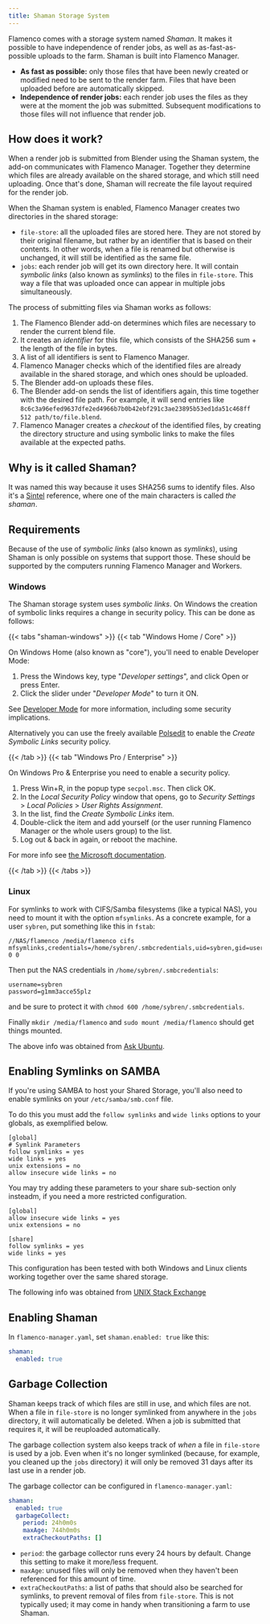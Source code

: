 ```yaml
---
title: Shaman Storage System
---
```


Flamenco comes with a storage system named *Shaman*. It makes it possible to
have independence of render jobs, as well as as-fast-as-possible uploads to the
farm. Shaman is built into Flamenco Manager.

- **As fast as possible:** only those files that have been newly created or
  modified need to be sent to the render farm. Files that have been uploaded
  before are automatically skipped.
- **Independence of render jobs:** each render job uses the files as they were
  at the moment the job was submitted. Subsequent modifications to those files
  will not influence that render job.

## How does it work?

When a render job is submitted from Blender using the Shaman system, the add-on
communicates with Flamenco Manager. Together they determine which files are
already available on the shared storage, and which still need uploading. Once
that's done, Shaman will recreate the file layout required for the render job.

When the Shaman system is enabled, Flamenco Manager creates two directories in
the shared storage:
- `file-store`: all the uploaded files are stored here. They are not stored by
  their original filename, but rather by an identifier that is based on their
  contents. In other words, when a file is renamed but otherwise is unchanged,
  it will still be identified as the same file.
- `jobs`: each render job will get its own directory here. It will contain
  *symbolic links* (also known as *symlinks*) to the files in `file-store`. This
  way a file that was uploaded once can appear in multiple jobs simultaneously.

The process of submitting files via Shaman works as follows:

1. The Flamenco Blender add-on determines which files are necessary to render the current blend file.
2. It creates an *identifier* for this file, which consists of the SHA256 sum + the length of the file in bytes.
3. A list of all identifiers is sent to Flamenco Manager.
4. Flamenco Manager checks which of the identified files are already available in the shared storage, and which ones should be uploaded.
5. The Blender add-on uploads these files.
6. The Blender add-on sends the list of identifiers again, this time together with the desired file path. For example, it will send entries like `8c6c3a96efed9637dfe2ed4966b7b0b42ebf291c3ae23895b53ed1da51c468ff 512 path/to/file.blend`.
7. Flamenco Manager creates a *checkout* of the identified files, by creating the directory structure and using symbolic links to make the files available at the expected paths.

## Why is it called Shaman?

It was named this way because it uses SHA256 sums to identify files. Also it's a
[Sintel][sintel] reference, where one of the main characters is called *the shaman*.

[sintel]: https://studio.blender.org/films/sintel/

## Requirements

Because of the use of *symbolic links* (also known as *symlinks*), using Shaman
is only possible on systems that support those. These should be supported by the
computers running Flamenco Manager and Workers.

### Windows

The Shaman storage system uses _symbolic links_. On Windows the creation of
symbolic links requires a change in security policy. This can be done as
follows:

{{< tabs "shaman-windows" >}}
{{< tab "Windows Home / Core" >}}

On Windows Home (also known as "core"), you'll need to enable Developer Mode:

1. Press the Windows key, type "*Developer settings*", and click Open or press
   Enter.
2. Click the slider under "*Developer Mode*" to turn it ON.

See [Developer Mode][devmode] for more information, including some security implications.

Alternatively you can use the freely available [Polsedit][polsedit] to enable
the *Create Symbolic Links* security policy.

[devmode]: https://learn.microsoft.com/en-us/windows/apps/get-started/enable-your-device-for-development
[polsedit]: https://www.southsoftware.com/polsedit.html

{{< /tab >}}
{{< tab "Windows Pro / Enterprise" >}}

On Windows Pro & Enterprise you need to enable a security policy.

1. Press Win+R, in the popup type `secpol.msc`. Then click OK.
2. In the _Local Security Policy_ window that opens, go to _Security Settings_ > _Local Policies_ > _User Rights Assignment_.
3. In the list, find the _Create Symbolic Links_ item.
4. Double-click the item and add yourself (or the user running Flamenco Manager or the whole users group) to the list.
5. Log out & back in again, or reboot the machine.

For more info see [the Microsoft documentation][secpol].

[secpol]: https://learn.microsoft.com/en-us/windows/security/threat-protection/security-policy-settings/create-symbolic-links

{{< /tab >}}
{{< /tabs >}}

### Linux

For symlinks to work with CIFS/Samba filesystems (like a typical NAS), you need
to mount it with the option `mfsymlinks`. As a concrete example, for a user
`sybren`, put something like this in `fstab`:

```
//NAS/flamenco /media/flamenco cifs mfsymlinks,credentials=/home/sybren/.smbcredentials,uid=sybren,gid=users 0 0
```

Then put the NAS credentials in `/home/sybren/.smbcredentials`:

```
username=sybren
password=g1mm3acce55plz
```

and be sure to protect it with `chmod 600 /home/sybren/.smbcredentials`.

Finally `mkdir /media/flamenco` and `sudo mount /media/flamenco` should get things mounted.

The above info was obtained from [Ask Ubuntu](https://askubuntu.com/a/157140).

## Enabling Symlinks on SAMBA

If you're using SAMBA to host your Shared Storage, you'll also need to enable symlinks
on your `/etc/samba/smb.conf` file.

To do this you must add the `follow symlinks` and `wide links` options to your globals,
as exemplified below.

```
[global]
# Symlink Parameters
follow symlinks = yes
wide links = yes
unix extensions = no
allow insecure wide links = no
```

You may try adding these parameters to your share sub-section only insteadm,
if you need a more restricted configuration.

```
[global]
allow insecure wide links = yes
unix extensions = no

[share]
follow symlinks = yes
wide links = yes
```

This configuration has been tested with both Windows and Linux clients working together
over the same shared storage.

The following info was obtained from [UNIX Stack Exchange](https://unix.stackexchange.com/questions/5120/how-do-you-make-samba-follow-symlink-outside-the-shared-path)

## Enabling Shaman

In `flamenco-manager.yaml`, set `shaman.enabled: true` like this:

```yaml
shaman:
  enabled: true
```


## Garbage Collection

Shaman keeps track of which files are still in use, and which files are not.
When a file in `file-store` is no longer symlinked from anywhere in the `jobs`
directory, it will automatically be deleted. When a job is submitted that
requires it, it will be reuploaded automatically.

The garbage collection system also keeps track of *when* a file in `file-store`
is used by a job. Even when it's no longer symlinked (because, for example, you
cleaned up the `jobs` directory) it will only be removed 31 days after its last
use in a render job.

The garbage collector can be configured in `flamenco-manager.yaml`:

```yaml
shaman:
  enabled: true
  garbageCollect:
    period: 24h0m0s
    maxAge: 744h0m0s
    extraCheckoutPaths: []
```

- `period`: the garbage collector runs every 24 hours by default. Change this
  setting to make it more/less frequent.
- `maxAge`: unused files will only be removed when they haven't been referenced
  for this amount of time.
- `extraCheckoutPaths`: a list of paths that should also be searched for
  symlinks, to prevent removal of files from `file-store`. This is not typically
  used; it may come in handy when transitioning a farm to use Shaman.
